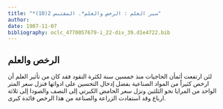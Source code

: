 ```yaml
---
title: "*سير العلم : الرخص والعلم*. المقتبس 2(10)"
author: 
date: 1907-11-07
bibliography: oclc_4770057679-i_22-div_39.d1e4722.bib
---
```




##  الرخص والعلم 


 لئن ارتفعت أثمأن الحاجيات منذ  خمسين  سنة لكثرة النقود فقد كان من تأثير العلم أن ارخص كثيراً من المواد الصناعية بفضل إدخال التحسين على ادواتها فنزل سعر المتر الواحد   من المرايا نحو الثلثين ونزل سعر الحامض الكبرتي إلى النصف والصودا إلى  ثلاثة  ارباع وقد استفادت الزراعة والصناعة من هذا الرخص فائدة كبرى. 
